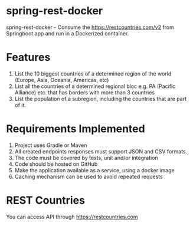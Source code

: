 # spring-rest-docker
spring-rest-docker - Consume the https://restcountries.com/v2 from Springboot app and run in a Dockerized container.

# Features
1. List the 10 biggest countries of a determined region of the world (Europe, Asia, Oceania, Americas, etc)
2. List all the countries of a determined regional bloc e.g. PA (Pacific Alliance) etc. that has borders with more than 3 countries
3. List the population of a subregion, including the countries that are part of it.

# Requirements Implemented
1. Project uses Gradle or Maven
2. All created endpoints responses must support JSON and CSV formats.
3. The code must be covered by tests, unit and/or integration
4. Code should be hosted on GitHub
5. Make the application available as a service, using a docker image
6. Caching mechanism can be used to avoid repeated requests 

# REST Countries
You can access API through https://restcountries.com
